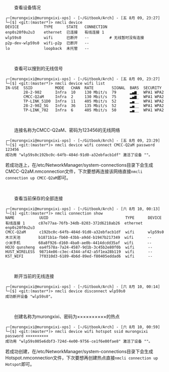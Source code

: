 　　查看设备情况

```shell
┌─[murongxixi@murongxixi-xps] - [~/Gitbook/Arch] - [五 8月 09, 23:27]
└─[$] <git:(master*)> nmcli device
DEVICE           TYPE      STATE   CONNECTION 
enp0s20f0u2u3    ethernet  已连接   有线连接 1   
wlp59s0          wifi      已断开   --         # 无线暂时没有连接
p2p-dev-wlp59s0  wifi-p2p  已断开   --         
lo               loopback  未托管   --
```

<br>

　　查看可以搜到的无线信号

```shell
┌─[murongxixi@murongxixi-xps] - [~/Gitbook/Arch] - [五 8月 09, 23:27]
└─[$] <git:(master*)> nmcli device wifi list
IN-USE  SSID          MODE   CHAN  RATE        SIGNAL  BARS  SECURITY  
        28-2-902      Infra  10    130 Mbit/s  79      ▂▄▆_  WPA1 WPA2 
        CMCC-Q2aM     Infra  2     130 Mbit/s  75      ▂▄▆_  WPA1 WPA2 
        TP-LINK_51D0  Infra  11    405 Mbit/s  52      ▂▄__  WPA1 WPA2 
        28-2-902_5G   Infra  36    135 Mbit/s  52      ▂▄__  WPA1 WPA2 
        TP-LINK_702   Infra  6     405 Mbit/s  50      ▂▄__  WPA1 WPA2
```

<br>

　　连接名称为CMCC-Q2aM、密码为123456的无线网络

```shell
┌─[murongxixi@murongxixi-xps] - [~/Gitbook/Arch] - [五 8月 09, 23:29]
└─[$] <git:(master*)> nmcli device wifi connect CMCC-Q2aM password 123456
成功用 "wlp59s0c192bc0c-64fb-484d-91d0-a32ebfacb1df" 激活了设备 ""。
```

若成功连上，在/etc/NetworkManager/system-connections目录下会生成CMCC-Q2aM.nmconnection文件，下次要想再连接该网络直接`nmcli connection up CMCC-Q2aM`即可。

<br>

　　查看当前保存的全部连接
```shell
┌─[murongxixi@murongxixi-xps] - [~/Gitbook/Arch] - [六 8月 10, 00:13]
└─[$] <git:(master*)> nmcli connection show                              
NAME           UUID                                  TYPE      DEVICE        
有线连接 1      c87e77aa-76fb-34db-8203-372d6218ab26  ethernet  enp0s20f0u2u3 
CMCC-Q2aM      c192bc0c-64fb-484d-91d0-a32ebfacb1df  wifi      wlp59s0       
木兰天池        b1871b1a-fb60-43bb-a9dd-b1947b217349  wifi      --            
小米手机        68a8f926-d160-4ba0-ae0b-4414dcdd35af  wifi      --            
HOJO qunsheng  ea4f578a-7a24-4587-9d1b-3c45b2e80f0b  wifi      --            
HUST_WIRELESS  98714e86-c3ec-4344-af42-a5f1ea28b119  wifi      --            
KST_WIFI       7f0310d3-6189-4b6d-89ed-f80405eddad6  wifi      --
```

<br>

　　断开当前的无线连接

```shell
┌─[murongxixi@murongxixi-xps] - [~/Gitbook/Arch] - [六 8月 10, 00:14]
└─[$] <git:(master*)> nmcli device disconnect wlp59s0
成功断开设备 "wlp59s0"。
```

<br>

　　创建名称为murongxixi、密码为××××××××××的热点

```shell
┌─[murongxixi@murongxixi-xps] - [~/Gitbook/Arch] - [六 8月 10, 00:59]
└─[$] <git:(master*)> nmcli device wifi hotspot ssid murongxixi password ××××××××××
成功用 "wlp59s005e6dbf3-724d-4e00-9756-ce1f6e00fae8" 激活了设备 ""。
```

若成功创建，在/etc/NetworkManager/system-connections目录下会生成Hotspot.nmconnection文件，下次要想再创建热点直接`nmcli connection up Hotspot`即可。
